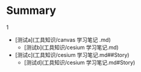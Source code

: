   # Summary

1


  * [测试a](工具知识/canvas 学习笔记 .md)
      * [测试b](工具知识/cesium 学习笔记.md)
  * [测试c](工具知识/cesium 学习笔记.md##Story)
      * [测试d](工具知识/cesium 学习笔记.md#Story)

